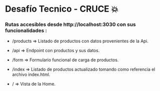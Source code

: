 # Desafío Tecnico - CRUCE :boom:

### Rutas accesibles desde http://localhost:3030 con sus funcionalidades : 

- /products => Listado de productos con datos provenientes de la Api.

- /api => Endpoint con productos y sus datos.

- /form => Formulario funcional de carga de productos.

- /index => Listado de productos actualizado tomando como referencia el archivo index.html.

- / => Vista de la Home.